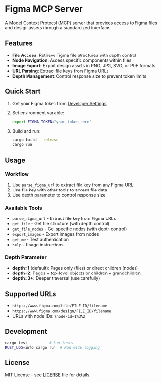 # Figma MCP Server

A Model Context Protocol (MCP) server that provides access to Figma files and
design assets through a standardized interface.

## Features

- **File Access**: Retrieve Figma file structures with depth control
- **Node Navigation**: Access specific components within files
- **Image Export**: Export design assets in PNG, JPG, SVG, or PDF formats
- **URL Parsing**: Extract file keys from Figma URLs
- **Depth Management**: Control response size to prevent token limits

## Quick Start

1. Get your Figma token from
   [Developer Settings](https://www.figma.com/developers/api#access-tokens)

2. Set environment variable:

   ```bash
   export FIGMA_TOKEN="your_token_here"
   ```

3. Build and run:
   ```bash
   cargo build --release
   cargo run
   ```

## Usage

### Workflow

1. Use `parse_figma_url` to extract file key from any Figma URL
2. Use file key with other tools to access file data
3. Use depth parameter to control response size

### Available Tools

- `parse_figma_url` - Extract file key from Figma URLs
- `get_file` - Get file structure (with depth control)
- `get_file_nodes` - Get specific nodes (with depth control)
- `export_images` - Export images from nodes
- `get_me` - Test authentication
- `help` - Usage instructions

### Depth Parameter

- **depth=1** (default): Pages only (files) or direct children (nodes)
- **depth=2**: Pages + top-level objects or children + grandchildren
- **depth=3+**: Deeper traversal (use carefully)

## Supported URLs

- `https://www.figma.com/file/FILE_ID/filename`
- `https://www.figma.com/design/FILE_ID/filename`
- URLs with node IDs: `?node-id=1%3A2`

## Development

```bash
cargo test          # Run tests
RUST_LOG=info cargo run  # Run with logging
```

## License

MIT License - see [LICENSE](LICENSE) file for details.
